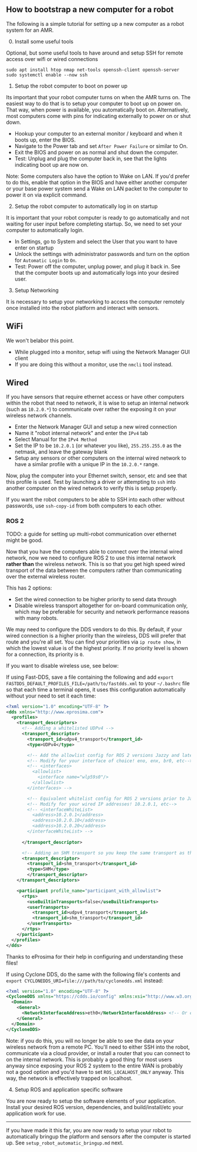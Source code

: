 ## How to bootstrap a new computer for a robot

The following is a simple tutorial for setting up a new computer as a robot system for an AMR.

0. Install some useful tools

Optional, but some useful tools to have around and setup SSH for remote access over wifi or wired connections

```
sudo apt install htop nmap net-tools openssh-client openssh-server
sudo systemctl enable --now ssh
```

1. Setup the robot computer to boot on power up

Its important that your robot computer turns on when the AMR turns on. The easiest way to do that is to setup your computer to boot up on power on. That way, when power is available, you automatically boot on. Alternatively, most computers come with pins for indicating externally to power on or shut down.

- Hookup your computer to an external monitor / keyboard and when it boots up, enter the BIOS.
- Navigate to the Power tab and set `After Power Failure` or similar to On.
- Exit the BIOS and power on as normal and shut down the computer.
- Test: Unplug and plug the computer back in, see that the lights indicating boot up are now on.

Note: Some computers also have the option to Wake on LAN. If you'd prefer to do this, enable that option in the BIOS and have either another computer or your base power system send a Wake on LAN packet to the computer to power it on via explicit command.

2. Setup the robot computer to automatically log in on startup

It is important that your robot computer is ready to go automatically and not waiting for user input before completing startup. So, we need to set your computer to automatically login.

- In Settings, go to System and select the User that you want to have enter on startup
- Unlock the settings with administrator passwords and turn on the option for `Automatic Login` to `On`.
- Test: Power off the computer, unplug power, and plug it back in. See that the computer boots up and automatically logs into your desired user.

3. Setup Networking

It is necessary to setup your networking to access the computer remotely once installed into the robot platform and interact with sensors.

## WiFi

We won't belabor this point.

- While plugged into a monitor, setup wifi using the Network Manager GUI client
- If you are doing this without a monitor, use the `nmcli` tool instead.

## Wired

If you have sensors that require ethernet access or have other computers within the robot that need to network, it is wise to setup an internal network (such as `10.2.0.*`) to communicate over rather the exposing it on your wireless network channels. 

- Enter the Network Manager GUI and setup a new wired connection
- Name it "robot internal network" and enter the `IPv4` tab
- Select Manual for the `IPv4 Method`
- Set the IP to be `10.2.0.1` (or whatever you like), `255.255.255.0` as the netmask, and leave the gateway blank
- Setup any sensors or other computers on the internal wired network to have a similar profile with a unique IP in the `10.2.0.*` range.

Now, plug the computer into your Ethernet switch, sensor, etc and see that this profile is used. Test by launching a driver or attempting to `ssh` into another computer on the wired network to verify this is setup properly.

If you want the robot computers to be able to SSH into each other without passwords, use `ssh-copy-id` from both computers to each other.

### ROS 2

TODO: a guide for setting up multi-robot communication over ethernet might be good.

Now that you have the computers able to connect over the internal wired network, now we need to configure ROS 2 to use this internal network **rather than** the wireless network. This is so that you get high speed wired transport of the data between the computers rather than communicating over the external wireless router. 

This has 2 options:
- Set the wired connection to be higher priority to send data through
- Disable wireless transport altogether for on-board communication only, which may be preferable for security and network performance reasons with many robots.

We may need to configure the DDS vendors to do this. By default, if your wired connection is a higher priority than the wireless, DDS will prefer that route and you're all set. You can find your priorities via `ip route show`, in which the lowest value is of the highest priority. If no priority level is shown for a connection, its priority is `0`.

If you want to disable wireless use, see below:

If using Fast-DDS, save a file containing the following and add `export FASTDDS_DEFAULT_PROFILES_FILE=/path/to/fastdds.xml` to your `~/.bashrc` file so that each time a terminal opens, it uses this configuration automatically without your need to set it each time:

``` xml
<?xml version="1.0" encoding="UTF-8" ?>
<dds xmlns="http://www.eprosima.com">
  <profiles>
    <transport_descriptors>
      <!-- Adding a whitelisted UDPv4 -->
      <transport_descriptor>
        <transport_id>udpv4_transport</transport_id>
        <type>UDPv4</type>

        <!-- Add the allowlist config for ROS 2 versions Jazzy and later -->
        <!-- Modify for your interface of choice! eno, enx, br0, etc-->
        <!-- <interfaces>
          <allowlist>
            <interface name="wlp59s0"/>
          </allowlist>
        </interfaces> -->

        <!-- Equivalent whitelist config for ROS 2 versions prior to Jazzy -->
        <!-- Modify for your wired IP addresses! 10.2.0.1, etc-->
        <!-- <interfaceWhiteList>
          <address>10.2.0.1</address>
          <address>10.2.0.10</address>
          <address>10.2.0.20</address>
        </interfaceWhiteList> -->
       
      </transport_descriptor>

      <!-- Adding an SHM transport so you keep the same transport as the default -->
      <transport_descriptor>
        <transport_id>shm_transport</transport_id>
        <type>SHM</type>
        </transport_descriptor>
    </transport_descriptors>

    <participant profile_name="participant_with_allowlist">
      <rtps>
        <useBuiltinTransports>false</useBuiltinTransports>
        <userTransports>
          <transport_id>udpv4_transport</transport_id>
          <transport_id>shm_transport</transport_id>
        </userTransports>
      </rtps>
    </participant>
  </profiles>
</dds>
```

Thanks to eProsima for their help in configuring and understanding these files! 

If using Cyclone DDS, do the same with the following file's contents and `export CYCLONEDDS_URI=file:///path/to/cyclonedds.xml` instead:

``` xml
<?xml version="1.0" encoding="UTF-8" ?>
<CycloneDDS xmlns="https://cdds.io/config" xmlns:xsi="http://www.w3.org/2001/XMLSchema-instance" xsi:schemaLocation="https://cdds.io/config https://raw.githubusercontent.com/eclipse-cyclonedds/cyclonedds/master/etc/cyclonedds.xsd">
  <Domain>
    <General>
      <NetworkInterfaceAddress>eth0</NetworkInterfaceAddress> <!-- Or enx or ... -->
    </General>
  </Domain>
</CycloneDDS>
```

Note: if you do this, you will no longer be able to see the data on your wireless network from a remote PC. You'll need to either SSH into the robot, communicate via a cloud provider, or install a router that you can connect to on the internal network. This is probably a good thing for most users anyway since exposing your ROS 2 system to the entire WAN is probably not a good option and you'd have to set `ROS_LOCALHOST_ONLY` anyway. This way, the network is effectively trapped on localhost.


4. Setup ROS and application specific software

You are now ready to setup the software elements of your application. Install your desired ROS version, dependencies, and build/install/etc your application work for use.

---

If you have made it this far, you are now ready to setup your robot to automatically bringup the platform and sensors after the computer is started up. See `setup_robot_automatic_bringup.md` next.
